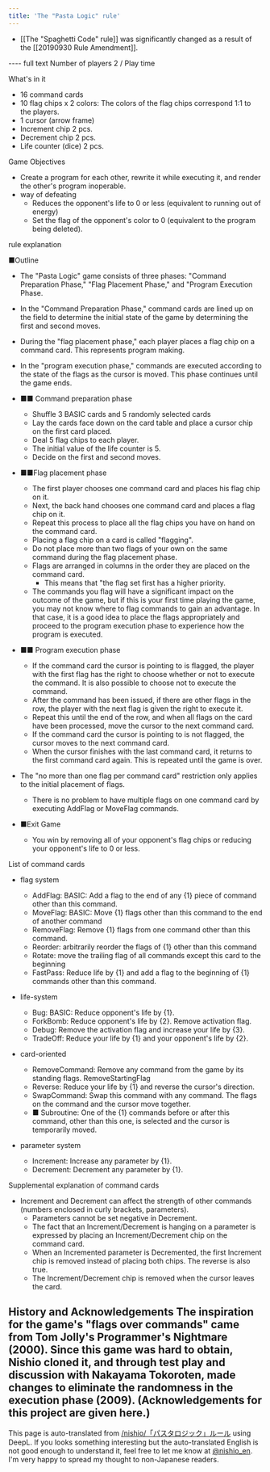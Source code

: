```yaml
---
title: 'The "Pasta Logic" rule'
---
```


- [[The "Spaghetti Code" rule]] was significantly changed as a result of the [[20190930 Rule Amendment]].

---- full text
Number of players 2 / Play time

What's in it
- 16 command cards
- 10 flag chips x 2 colors: The colors of the flag chips correspond 1:1 to the players.
- 1 cursor (arrow frame)
- Increment chip 2 pcs.
- Decrement chip 2 pcs.
- Life counter (dice) 2 pcs.

Game Objectives
- Create a program for each other, rewrite it while executing it, and render the other's program inoperable.
- way of defeating
    - Reduces the opponent's life to 0 or less (equivalent to running out of energy)
    - Set the flag of the opponent's color to 0 (equivalent to the program being deleted).

rule explanation

■Outline
- The "Pasta Logic" game consists of three phases: "Command Preparation Phase," "Flag Placement Phase," and "Program Execution Phase.
- In the "Command Preparation Phase," command cards are lined up on the field to determine the initial state of the game by determining the first and second moves.
- During the "flag placement phase," each player places a flag chip on a command card. This represents program making.
- In the "program execution phase," commands are executed according to the state of the flags as the cursor is moved. This phase continues until the game ends.

- ■■ Command preparation phase
    - Shuffle 3 BASIC cards and 5 randomly selected cards
    - Lay the cards face down on the card table and place a cursor chip on the first card placed.
    - Deal 5 flag chips to each player.
    - The initial value of the life counter is 5.
    - Decide on the first and second moves.

- ■■Flag placement phase
    - The first player chooses one command card and places his flag chip on it.
    - Next, the back hand chooses one command card and places a flag chip on it.
    - Repeat this process to place all the flag chips you have on hand on the command card.
    - Placing a flag chip on a card is called "flagging".
    - Do not place more than two flags of your own on the same command during the flag placement phase.
    - Flags are arranged in columns in the order they are placed on the command card.
        - This means that "the flag set first has a higher priority.
    - The commands you flag will have a significant impact on the outcome of the game, but if this is your first time playing the game, you may not know where to flag commands to gain an advantage. In that case, it is a good idea to place the flags appropriately and proceed to the program execution phase to experience how the program is executed.

- ■■ Program execution phase
    - If the command card the cursor is pointing to is flagged, the player with the first flag has the right to choose whether or not to execute the command. It is also possible to choose not to execute the command.
    - After the command has been issued, if there are other flags in the row, the player with the next flag is given the right to execute it.
    - Repeat this until the end of the row, and when all flags on the card have been processed, move the cursor to the next command card.
    - If the command card the cursor is pointing to is not flagged, the cursor moves to the next command card.
    - When the cursor finishes with the last command card, it returns to the first command card again. This is repeated until the game is over.

- The "no more than one flag per command card" restriction only applies to the initial placement of flags.
    - There is no problem to have multiple flags on one command card by executing AddFlag or MoveFlag commands.

- ■Exit Game
    - You win by removing all of your opponent's flag chips or reducing your opponent's life to 0 or less.


List of command cards
- flag system
    - AddFlag: BASIC: Add a flag to the end of any {1} piece of command other than this command.
    - MoveFlag: BASIC: Move {1} flags other than this command to the end of another command
    - RemoveFlag: Remove {1} flags from one command other than this command.
    - Reorder: arbitrarily reorder the flags of {1} other than this command
    - Rotate: move the trailing flag of all commands except this card to the beginning
    - FastPass: Reduce life by {1} and add a flag to the beginning of {1} commands other than this command.

- life-system
    - Bug: BASIC: Reduce opponent's life by {1}.
    - ForkBomb: Reduce opponent's life by {2}. Remove activation flag.
    - Debug: Remove the activation flag and increase your life by {3}.
    - TradeOff: Reduce your life by {1} and your opponent's life by {2}.

- card-oriented
    - RemoveCommand: Remove any command from the game by its standing flags. RemoveStartingFlag
    - Reverse: Reduce your life by {1} and reverse the cursor's direction.
    - SwapCommand: Swap this command with any command. The flags on the command and the cursor move together.
    - ■ Subroutine: One of the {1} commands before or after this command, other than this one, is selected and the cursor is temporarily moved.

- parameter system
    - Increment: Increase any parameter by {1}.
    - Decrement: Decrement any parameter by {1}.

Supplemental explanation of command cards

- Increment and Decrement can affect the strength of other commands (numbers enclosed in curly brackets, parameters).
    - Parameters cannot be set negative in Decrement.
    - The fact that an Increment/Decrement is hanging on a parameter is expressed by placing an Increment/Decrement chip on the command card.
    - When an Incremented parameter is Decremented, the first Increment chip is removed instead of placing both chips. The reverse is also true.
    - The Increment/Decrement chip is removed when the cursor leaves the card.


History and Acknowledgements
The inspiration for the game's "flags over commands" came from Tom Jolly's Programmer's Nightmare (2000). Since this game was hard to obtain, Nishio cloned it, and through test play and discussion with Nakayama Tokoroten, made changes to eliminate the randomness in the execution phase (2009). (Acknowledgements for this project are given here.)
---
This page is auto-translated from [/nishio/「パスタロジック」ルール](https://scrapbox.io/nishio/「パスタロジック」ルール) using DeepL. If you looks something interesting but the auto-translated English is not good enough to understand it, feel free to let me know at [@nishio_en](https://twitter.com/nishio_en). I'm very happy to spread my thought to non-Japanese readers.